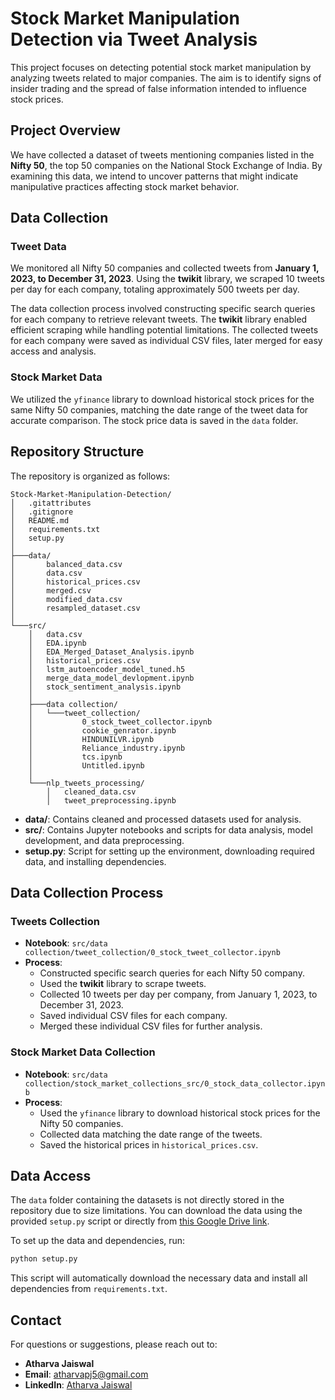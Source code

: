 # Stock Market Manipulation Detection via Tweet Analysis

This project focuses on detecting potential stock market manipulation by analyzing tweets related to major companies. The aim is to identify signs of insider trading and the spread of false information intended to influence stock prices.

## Project Overview

We have collected a dataset of tweets mentioning companies listed in the **Nifty 50**, the top 50 companies on the National Stock Exchange of India. By examining this data, we intend to uncover patterns that might indicate manipulative practices affecting stock market behavior.

## Data Collection

### Tweet Data

We monitored all Nifty 50 companies and collected tweets from **January 1, 2023, to December 31, 2023**. Using the **twikit** library, we scraped 10 tweets per day for each company, totaling approximately 500 tweets per day.

The data collection process involved constructing specific search queries for each company to retrieve relevant tweets. The **twikit** library enabled efficient scraping while handling potential limitations. The collected tweets for each company were saved as individual CSV files, later merged for easy access and analysis.

### Stock Market Data

We utilized the `yfinance` library to download historical stock prices for the same Nifty 50 companies, matching the date range of the tweet data for accurate comparison. The stock price data is saved in the `data` folder.

## Repository Structure

The repository is organized as follows:

```
Stock-Market-Manipulation-Detection/
│   .gitattributes
│   .gitignore
│   README.md
│   requirements.txt
│   setup.py
│
├───data/
│       balanced_data.csv
│       data.csv
│       historical_prices.csv
│       merged.csv
│       modified_data.csv
│       resampled_dataset.csv
│
└───src/
    │   data.csv
    │   EDA.ipynb
    │   EDA_Merged_Dataset_Analysis.ipynb
    │   historical_prices.csv
    │   lstm_autoencoder_model_tuned.h5
    │   merge_data_model_devlopment.ipynb
    │   stock_sentiment_analysis.ipynb
    │
    ├───data collection/
    │   └───tweet_collection/
    │           0_stock_tweet_collector.ipynb
    │           cookie_genrator.ipynb
    │           HINDUNILVR.ipynb
    │           Reliance_industry.ipynb
    │           tcs.ipynb
    │           Untitled.ipynb
    │
    └───nlp_tweets_processing/
        │   cleaned_data.csv
        │   tweet_preprocessing.ipynb
```

- **data/**: Contains cleaned and processed datasets used for analysis.
- **src/**: Contains Jupyter notebooks and scripts for data analysis, model development, and data preprocessing.
- **setup.py**: Script for setting up the environment, downloading required data, and installing dependencies.

## Data Collection Process

### Tweets Collection

- **Notebook**: `src/data collection/tweet_collection/0_stock_tweet_collector.ipynb`
- **Process**:
  - Constructed specific search queries for each Nifty 50 company.
  - Used the **twikit** library to scrape tweets.
  - Collected 10 tweets per day per company, from January 1, 2023, to December 31, 2023.
  - Saved individual CSV files for each company.
  - Merged these individual CSV files for further analysis.

### Stock Market Data Collection

- **Notebook**: `src/data collection/stock_market_collections_src/0_stock_data_collector.ipynb`
- **Process**:
  - Used the `yfinance` library to download historical stock prices for the Nifty 50 companies.
  - Collected data matching the date range of the tweets.
  - Saved the historical prices in `historical_prices.csv`.

## Data Access

The `data` folder containing the datasets is not directly stored in the repository due to size limitations. You can download the data using the provided `setup.py` script or directly from [this Google Drive link](https://drive.google.com/drive/folders/1VaRjz7jibiyqnhSESDJ_h1U33Vvhu_xh?usp=sharing).

To set up the data and dependencies, run:
```bash
python setup.py
```

This script will automatically download the necessary data and install all dependencies from `requirements.txt`.

## Contact

For questions or suggestions, please reach out to:

- **Atharva Jaiswal**
- **Email**: atharvapj5@gmail.com
- **LinkedIn**: [Atharva Jaiswal](https://www.linkedin.com/in/atharva-jaiswal/)
